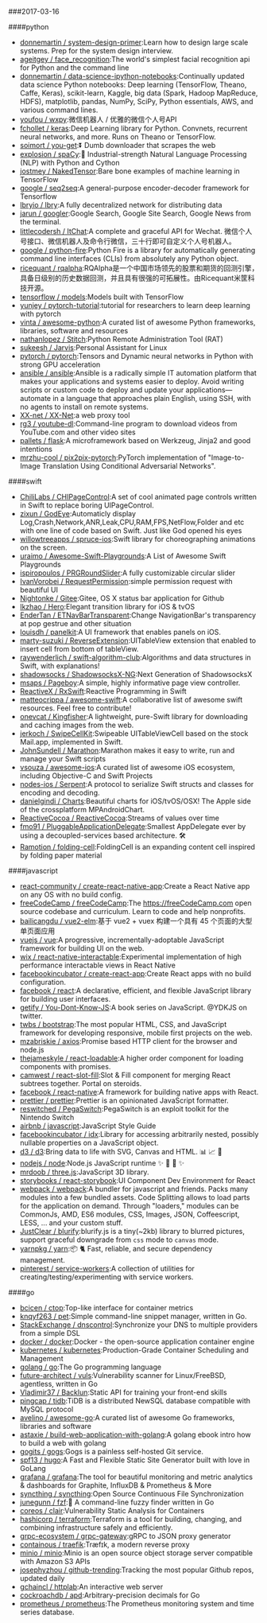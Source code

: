 ###2017-03-16

####python
* [donnemartin / system-design-primer](https://github.com/donnemartin/system-design-primer):Learn how to design large scale systems. Prep for the system design interview.
* [ageitgey / face_recognition](https://github.com/ageitgey/face_recognition):The world's simplest facial recognition api for Python and the command line
* [donnemartin / data-science-ipython-notebooks](https://github.com/donnemartin/data-science-ipython-notebooks):Continually updated data science Python notebooks: Deep learning (TensorFlow, Theano, Caffe, Keras), scikit-learn, Kaggle, big data (Spark, Hadoop MapReduce, HDFS), matplotlib, pandas, NumPy, SciPy, Python essentials, AWS, and various command lines.
* [youfou / wxpy](https://github.com/youfou/wxpy):微信机器人 / 优雅的微信个人号API
* [fchollet / keras](https://github.com/fchollet/keras):Deep Learning library for Python. Convnets, recurrent neural networks, and more. Runs on Theano or TensorFlow.
* [soimort / you-get](https://github.com/soimort/you-get):⏬ Dumb downloader that scrapes the web
* [explosion / spaCy](https://github.com/explosion/spaCy):💫 Industrial-strength Natural Language Processing (NLP) with Python and Cython
* [jostmey / NakedTensor](https://github.com/jostmey/NakedTensor):Bare bone examples of machine learning in TensorFlow
* [google / seq2seq](https://github.com/google/seq2seq):A general-purpose encoder-decoder framework for Tensorflow
* [lbryio / lbry](https://github.com/lbryio/lbry):A fully decentralized network for distributing data
* [jarun / googler](https://github.com/jarun/googler):Google Search, Google Site Search, Google News from the terminal.
* [littlecodersh / ItChat](https://github.com/littlecodersh/ItChat):A complete and graceful API for Wechat. 微信个人号接口、微信机器人及命令行微信，三十行即可自定义个人号机器人。
* [google / python-fire](https://github.com/google/python-fire):Python Fire is a library for automatically generating command line interfaces (CLIs) from absolutely any Python object.
* [ricequant / rqalpha](https://github.com/ricequant/rqalpha):RQAlpha是一个中国市场领先的股票和期货的回测引擎，具备日级别的历史数据回测，并且具有很强的可拓展性。由Ricequant米筐科技开源。
* [tensorflow / models](https://github.com/tensorflow/models):Models built with TensorFlow
* [yunjey / pytorch-tutorial](https://github.com/yunjey/pytorch-tutorial):tutorial for researchers to learn deep learning with pytorch
* [vinta / awesome-python](https://github.com/vinta/awesome-python):A curated list of awesome Python frameworks, libraries, software and resources
* [nathanlopez / Stitch](https://github.com/nathanlopez/Stitch):Python Remote Administration Tool (RAT)
* [sukeesh / Jarvis](https://github.com/sukeesh/Jarvis):Personal Assistant for Linux
* [pytorch / pytorch](https://github.com/pytorch/pytorch):Tensors and Dynamic neural networks in Python with strong GPU acceleration
* [ansible / ansible](https://github.com/ansible/ansible):Ansible is a radically simple IT automation platform that makes your applications and systems easier to deploy. Avoid writing scripts or custom code to deploy and update your applications— automate in a language that approaches plain English, using SSH, with no agents to install on remote systems.
* [XX-net / XX-Net](https://github.com/XX-net/XX-Net):a web proxy tool
* [rg3 / youtube-dl](https://github.com/rg3/youtube-dl):Command-line program to download videos from YouTube.com and other video sites
* [pallets / flask](https://github.com/pallets/flask):A microframework based on Werkzeug, Jinja2 and good intentions
* [mrzhu-cool / pix2pix-pytorch](https://github.com/mrzhu-cool/pix2pix-pytorch):PyTorch implementation of "Image-to-Image Translation Using Conditional Adversarial Networks".

####swift
* [ChiliLabs / CHIPageControl](https://github.com/ChiliLabs/CHIPageControl):A set of cool animated page controls written in Swift to replace boring UIPageControl.
* [zixun / GodEye](https://github.com/zixun/GodEye):Automaticly display Log,Crash,Network,ANR,Leak,CPU,RAM,FPS,NetFlow,Folder and etc with one line of code based on Swift. Just like God opened his eyes
* [willowtreeapps / spruce-ios](https://github.com/willowtreeapps/spruce-ios):Swift library for choreographing animations on the screen.
* [uraimo / Awesome-Swift-Playgrounds](https://github.com/uraimo/Awesome-Swift-Playgrounds):A List of Awesome Swift Playgrounds
* [ispiropoulos / PRGRoundSlider](https://github.com/ispiropoulos/PRGRoundSlider):A fully customizable circular slider
* [IvanVorobei / RequestPermission](https://github.com/IvanVorobei/RequestPermission):simple permission request with beautiful UI
* [Nightonke / Gitee](https://github.com/Nightonke/Gitee):Gitee, OS X status bar application for Github
* [lkzhao / Hero](https://github.com/lkzhao/Hero):Elegant transition library for iOS & tvOS
* [EnderTan / ETNavBarTransparent](https://github.com/EnderTan/ETNavBarTransparent):Change NavigationBar's transparency at pop gestrue and other situation
* [louisdh / panelkit](https://github.com/louisdh/panelkit):A UI framework that enables panels on iOS.
* [marty-suzuki / ReverseExtension](https://github.com/marty-suzuki/ReverseExtension):UITableView extension that enabled to insert cell from bottom of tableView.
* [raywenderlich / swift-algorithm-club](https://github.com/raywenderlich/swift-algorithm-club):Algorithms and data structures in Swift, with explanations!
* [shadowsocks / ShadowsocksX-NG](https://github.com/shadowsocks/ShadowsocksX-NG):Next Generation of ShadowsocksX
* [msaps / Pageboy](https://github.com/msaps/Pageboy):A simple, highly informative page view controller.
* [ReactiveX / RxSwift](https://github.com/ReactiveX/RxSwift):Reactive Programming in Swift
* [matteocrippa / awesome-swift](https://github.com/matteocrippa/awesome-swift):A collaborative list of awesome swift resources. Feel free to contribute!
* [onevcat / Kingfisher](https://github.com/onevcat/Kingfisher):A lightweight, pure-Swift library for downloading and caching images from the web.
* [jerkoch / SwipeCellKit](https://github.com/jerkoch/SwipeCellKit):Swipeable UITableViewCell based on the stock Mail.app, implemented in Swift.
* [JohnSundell / Marathon](https://github.com/JohnSundell/Marathon):Marathon makes it easy to write, run and manage your Swift scripts
* [vsouza / awesome-ios](https://github.com/vsouza/awesome-ios):A curated list of awesome iOS ecosystem, including Objective-C and Swift Projects
* [nodes-ios / Serpent](https://github.com/nodes-ios/Serpent):A protocol to serialize Swift structs and classes for encoding and decoding.
* [danielgindi / Charts](https://github.com/danielgindi/Charts):Beautiful charts for iOS/tvOS/OSX! The Apple side of the crossplatform MPAndroidChart.
* [ReactiveCocoa / ReactiveCocoa](https://github.com/ReactiveCocoa/ReactiveCocoa):Streams of values over time
* [fmo91 / PluggableApplicationDelegate](https://github.com/fmo91/PluggableApplicationDelegate):Smallest AppDelegate ever by using a decoupled-services based architecture. 🛠
* [Ramotion / folding-cell](https://github.com/Ramotion/folding-cell):FoldingCell is an expanding content cell inspired by folding paper material

####javascript
* [react-community / create-react-native-app](https://github.com/react-community/create-react-native-app):Create a React Native app on any OS with no build config.
* [freeCodeCamp / freeCodeCamp](https://github.com/freeCodeCamp/freeCodeCamp):The https://freeCodeCamp.com open source codebase and curriculum. Learn to code and help nonprofits.
* [bailicangdu / vue2-elm](https://github.com/bailicangdu/vue2-elm):基于 vue2 + vuex 构建一个具有 45 个页面的大型单页面应用
* [vuejs / vue](https://github.com/vuejs/vue):A progressive, incrementally-adoptable JavaScript framework for building UI on the web.
* [wix / react-native-interactable](https://github.com/wix/react-native-interactable):Experimental implementation of high performance interactable views in React Native
* [facebookincubator / create-react-app](https://github.com/facebookincubator/create-react-app):Create React apps with no build configuration.
* [facebook / react](https://github.com/facebook/react):A declarative, efficient, and flexible JavaScript library for building user interfaces.
* [getify / You-Dont-Know-JS](https://github.com/getify/You-Dont-Know-JS):A book series on JavaScript. @YDKJS on twitter.
* [twbs / bootstrap](https://github.com/twbs/bootstrap):The most popular HTML, CSS, and JavaScript framework for developing responsive, mobile first projects on the web.
* [mzabriskie / axios](https://github.com/mzabriskie/axios):Promise based HTTP client for the browser and node.js
* [thejameskyle / react-loadable](https://github.com/thejameskyle/react-loadable):A higher order component for loading components with promises.
* [camwest / react-slot-fill](https://github.com/camwest/react-slot-fill):Slot & Fill component for merging React subtrees together. Portal on steroids.
* [facebook / react-native](https://github.com/facebook/react-native):A framework for building native apps with React.
* [prettier / prettier](https://github.com/prettier/prettier):Prettier is an opinionated JavaScript formatter.
* [reswitched / PegaSwitch](https://github.com/reswitched/PegaSwitch):PegaSwitch is an exploit toolkit for the Nintendo Switch
* [airbnb / javascript](https://github.com/airbnb/javascript):JavaScript Style Guide
* [facebookincubator / idx](https://github.com/facebookincubator/idx):Library for accessing arbitrarily nested, possibly nullable properties on a JavaScript object.
* [d3 / d3](https://github.com/d3/d3):Bring data to life with SVG, Canvas and HTML. 📊 📈 🎉
* [nodejs / node](https://github.com/nodejs/node):Node.js JavaScript runtime ✨ 🐢 🚀 ✨
* [mrdoob / three.js](https://github.com/mrdoob/three.js):JavaScript 3D library.
* [storybooks / react-storybook](https://github.com/storybooks/react-storybook):UI Component Dev Environment for React
* [webpack / webpack](https://github.com/webpack/webpack):A bundler for javascript and friends. Packs many modules into a few bundled assets. Code Splitting allows to load parts for the application on demand. Through "loaders," modules can be CommonJs, AMD, ES6 modules, CSS, Images, JSON, Coffeescript, LESS, ... and your custom stuff.
* [JustClear / blurify](https://github.com/JustClear/blurify):blurify.js is a tiny(~2kb) library to blurred pictures, support graceful downgrade from `css` mode to `canvas` mode.
* [yarnpkg / yarn](https://github.com/yarnpkg/yarn):📦 🐈 Fast, reliable, and secure dependency management.
* [pinterest / service-workers](https://github.com/pinterest/service-workers):A collection of utilities for creating/testing/experimenting with service workers.

####go
* [bcicen / ctop](https://github.com/bcicen/ctop):Top-like interface for container metrics
* [knqyf263 / pet](https://github.com/knqyf263/pet):Simple command-line snippet manager, written in Go.
* [StackExchange / dnscontrol](https://github.com/StackExchange/dnscontrol):Synchronize your DNS to multiple providers from a simple DSL
* [docker / docker](https://github.com/docker/docker):Docker - the open-source application container engine
* [kubernetes / kubernetes](https://github.com/kubernetes/kubernetes):Production-Grade Container Scheduling and Management
* [golang / go](https://github.com/golang/go):The Go programming language
* [future-architect / vuls](https://github.com/future-architect/vuls):Vulnerability scanner for Linux/FreeBSD, agentless, written in Go
* [Vladimir37 / Backlun](https://github.com/Vladimir37/Backlun):Static API for training your front-end skills
* [pingcap / tidb](https://github.com/pingcap/tidb):TiDB is a distributed NewSQL database compatible with MySQL protocol
* [avelino / awesome-go](https://github.com/avelino/awesome-go):A curated list of awesome Go frameworks, libraries and software
* [astaxie / build-web-application-with-golang](https://github.com/astaxie/build-web-application-with-golang):A golang ebook intro how to build a web with golang
* [gogits / gogs](https://github.com/gogits/gogs):Gogs is a painless self-hosted Git service.
* [spf13 / hugo](https://github.com/spf13/hugo):A Fast and Flexible Static Site Generator built with love in GoLang
* [grafana / grafana](https://github.com/grafana/grafana):The tool for beautiful monitoring and metric analytics & dashboards for Graphite, InfluxDB & Prometheus & More
* [syncthing / syncthing](https://github.com/syncthing/syncthing):Open Source Continuous File Synchronization
* [junegunn / fzf](https://github.com/junegunn/fzf):🌸 A command-line fuzzy finder written in Go
* [coreos / clair](https://github.com/coreos/clair):Vulnerability Static Analysis for Containers
* [hashicorp / terraform](https://github.com/hashicorp/terraform):Terraform is a tool for building, changing, and combining infrastructure safely and efficiently.
* [grpc-ecosystem / grpc-gateway](https://github.com/grpc-ecosystem/grpc-gateway):gRPC to JSON proxy generator
* [containous / traefik](https://github.com/containous/traefik):Træfɪk, a modern reverse proxy
* [minio / minio](https://github.com/minio/minio):Minio is an open source object storage server compatible with Amazon S3 APIs
* [josephyzhou / github-trending](https://github.com/josephyzhou/github-trending):Tracking the most popular Github repos, updated daily
* [gchaincl / httplab](https://github.com/gchaincl/httplab):An interactive web server
* [cockroachdb / apd](https://github.com/cockroachdb/apd):Arbitrary-precision decimals for Go
* [prometheus / prometheus](https://github.com/prometheus/prometheus):The Prometheus monitoring system and time series database.
